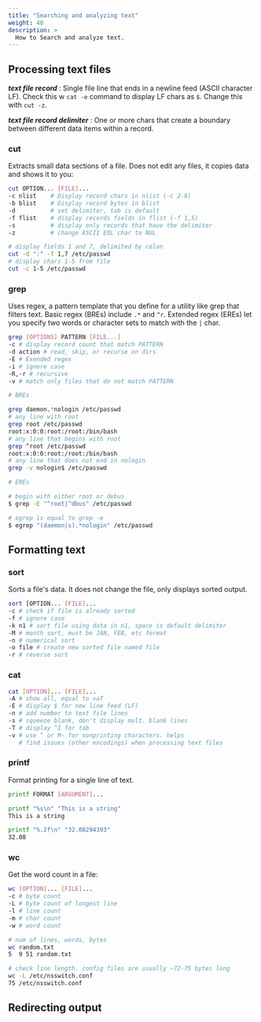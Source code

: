 ```yaml
---
title: "Searching and analyzing text"
weight: 40
description: >
  How to Search and analyze text.
---
```


## Processing text files

**_text file record_**
: Single file line that ends in a newline feed (ASCII character LF). Check this w `cat -e` command to display LF chars as `$`. Change this with `cut -z`.

**_text file record delimiter_**
: One or more chars that create a boundary between different data items within a record.

### cut

Extracts small data sections of a file. Does not edit any files, it copies data and shows it to you:

```bash
cut OPTION... [FILE]...
-c nlist    # Display record chars in nlist (-c 2-8)
-b blist    # Display record bytes in blist
-d          # set delimiter, tab is default
-f flist    # display records fields in flist (-f 1,5)
-s          # display only records that have the delimiter
-z          # change ASCII EOL char to NUL

# display fields 1 and 7, delimited by colon
cut -d ":" -f 1,7 /etc/passwd
# display chars 1-5 from file
cut -c 1-5 /etc/passwd
```

### grep

Uses regex, a pattern template that you define for a utility like grep that filters text. Basic regex (BREs) include `.*` and `^r`. Extended regex (EREs) let you specify two words or character sets to match with the `|` char.

```bash
grep [OPTIONS] PATTERN [FILE...]
-c # display record count that match PATTERN
-d action # read, skip, or recurse on dirs
-E # Exended regex
-i # ignore case
-R,-r # recursive
-v # match only files that do not match PATTERN

# BREs

grep daemon.*nologin /etc/passwd
# any line with root
grep root /etc/passwd
root:x:0:0:root:/root:/bin/bash
# any line that begins with root
grep ^root /etc/passwd
root:x:0:0:root:/root:/bin/bash
# any line that does not end in nologin
grep -v nologin$ /etc/passwd

# EREs

# begin with either root or debus
$ grep -E "^root|^dbus" /etc/passwd

# egrep is equal to grep -e
$ egrep "(daemon|s).*nologin" /etc/passwd
```

## Formatting text

### sort 

Sorts a file's data. It does not change the file, only displays sorted output.

```bash
sort [OPTION... [FILE]...
-c # check if file is already sorted
-f # ignore case
-k n1 # sort file using data in n1, space is default delimiter
-M # month sort, must be JAN, FEB, etc format
-n # numerical sort
-o file # create new sorted file named file
-r # reverse sort
```

### cat 

```bash
cat [OPTION]... [FILE]...
-A # show all, equal to vaT
-E # display $ for new line feed (LF)
-n # add number to text file lines
-s # squeeze blank, don't display mult. blank lines
-T # display ^I for tab
-v # use ^ or M- for nonprinting characters. helps
   # find issues (other encodings) when processing text files 
```

### printf

Format printing for a single line of text.

```bash
printf FORMAT [ARGUMENT]...

printf "%s\n" "This is a string"
This is a string

printf "%.2f\n" "32.08294393"
32.08
```

### wc

Get the word count in a file:

```bash
wc [OPTION]... [FILE]...
-c # byte count
-L # byte count of longest line
-l # line count
-m # char count
-w # word count

# num of lines, words, bytes
wc random.txt 
5  9 51 random.txt

# check line length. config files are usually ~72-75 bytes long
wc -L /etc/nsswitch.conf 
75 /etc/nsswitch.conf
```

## Redirecting output


